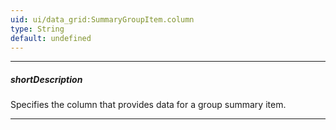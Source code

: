 ```yaml
---
uid: ui/data_grid:SummaryGroupItem.column
type: String
default: undefined
---
```

---
##### shortDescription
Specifies the column that provides data for a group summary item.

---
